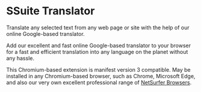 # SSuite Translator
Translate any selected text from any web page or site with the help of our online Google-based translator.

Add our excellent and fast online Google-based translator to your browser for a fast and efficient translation into any language on the planet without any hassle.

This Chromium-based extension is manifest version 3 compatible. May be installed in any Chromium-based browser, such as Chrome, Microsoft Edge, and also our very own excellent professional range of [NetSurfer Browsers](https://www.ssuiteoffice.com/categories/esotericandspecialist.htm).
